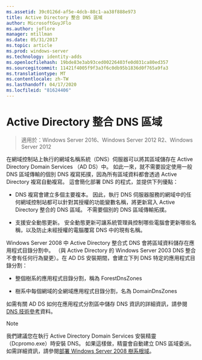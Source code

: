 ```yaml
---
ms.assetid: 39c0126d-af5e-4dcb-88c1-aa38f888e973
title: Active Directory 整合 DNS 區域
author: MicrosoftGuyJFlo
ms.author: joflore
manager: mtillman
ms.date: 05/31/2017
ms.topic: article
ms.prod: windows-server
ms.technology: identity-adds
ms.openlocfilehash: 19bde83e3ab93ced00226403fe0d031ca80ed357
ms.sourcegitcommit: 11421f4005f9f3a3f6c0db95b1836d0f765a9fa3
ms.translationtype: MT
ms.contentlocale: zh-TW
ms.lasthandoff: 04/17/2020
ms.locfileid: "81624406"
---
```

# <a name="active-directory-integrated-dns-zones"></a>Active Directory 整合 DNS 區域

> 適用於：Windows Server 2016、Windows Server 2012 R2、Windows Server 2012

在網域控制站上執行的網域名稱系統（DNS）伺服器可以將其區域儲存在 Active Directory Domain Services （AD DS）中。 如此一來，就不需要設定使用一般 DNS 區域傳輸的個別 DNS 複寫拓撲，因為所有區域資料都會透過 Active Directory 複寫自動複寫。 這會簡化部署 DNS 的程式，並提供下列優點：

- DNS 複寫會建立多個主要複本。 因此，執行 DNS 伺服器服務的網域中的任何網域控制站都可以針對其授權的功能變數名稱，將更新寫入 Active Directory 整合的 DNS 區域。 不需要個別的 DNS 區域傳輸拓撲。

- 支援安全動態更新。 安全動態更新可讓系統管理員控制哪些電腦會更新哪些名稱，以及防止未經授權的電腦覆寫 DNS 中的現有名稱。

Windows Server 2008 中 Active Directory 整合式 DNS 會將區域資料儲存在應用程式目錄分割中。 （與 Active Directory 的 Windows Server 2003 DNS 整合不會有任何行為變更）。在 AD DS 安裝期間，會建立下列 DNS 特定的應用程式目錄分割：

- 整個樹系的應用程式目錄分割，稱為 ForestDnsZones

- 樹系中每個網域的全網域應用程式目錄分割，名為 DomainDnsZones

如需有關 AD DS 如何在應用程式分割區中儲存 DNS 資訊的詳細資訊，請參閱[DNS 技術參考](https://docs.microsoft.com/previous-versions/windows/it-pro/windows-server-2003/cc779926(v=ws.10))資料。

> [!NOTE]
> 我們建議您在執行 Active Directory Domain Services 安裝精靈（Dcpromo.exe）時安裝 DNS。 如果這樣做，精靈會自動建立 DNS 區域委派。 如需詳細資訊，請參閱[部署 Windows Server 2008 樹系根域](https://docs.microsoft.com/previous-versions/windows/it-pro/windows-server-2008-R2-and-2008/cc731174(v=ws.10))。
